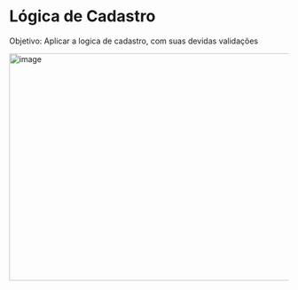 <h1>Lógica de Cadastro</h1>

<p>Objetivo: Aplicar a logica de cadastro, com suas devidas validações</p>


<img width="600" height="410" alt="image" src="https://github.com/user-attachments/assets/8c37eb95-448a-4330-81c8-722dccef5e65" />
